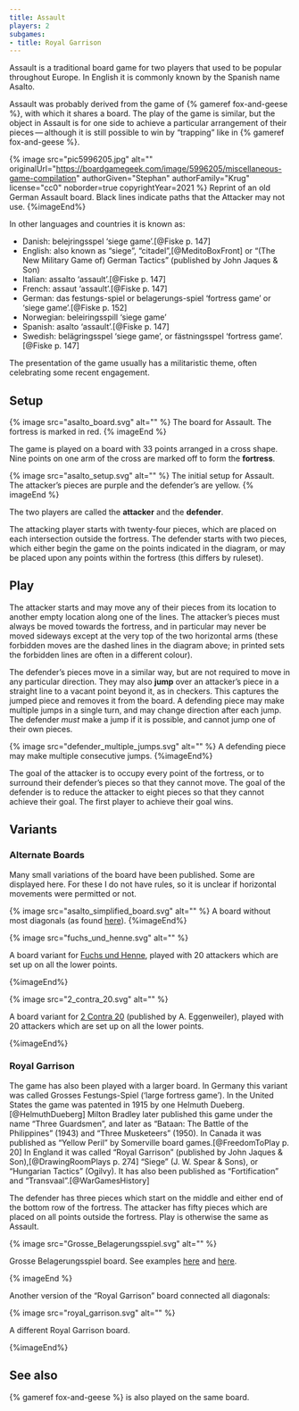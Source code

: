 ```yaml
---
title: Assault
players: 2
subgames:
- title: Royal Garrison
---
```


<p class="lead">Assault is a traditional board game for two players that used to be popular
throughout Europe. In English it is commonly known by the Spanish name <span lang="es">Asalto</span>.</p>

Assault was probably derived from the game of {% gameref fox-and-geese %}, with
which it shares a board. The play of the game is similar, but the object in
Assault is for one side to achieve a particular arrangement of their
pieces — although it is still possible to win by “trapping” like in {% gameref
fox-and-geese %}.

{% image src="pic5996205.jpg" alt="" originalUrl="https://boardgamegeek.com/image/5996205/miscellaneous-game-compilation"
    authorGiven="Stephan"
    authorFamily="Krug"
    license="cc0"
    noborder=true
    copyrightYear=2021 %}
Reprint of an old German Assault board. Black lines indicate paths that the Attacker may not use.
{%imageEnd%}

<!-- excerpt -->

In other languages and countries it is known as:

* Danish: <span lang="da">belejringsspel</span> ‘siege game’.[@Fiske p. 147]
* English: also known as “siege”, “citadel”,[@MeditoBoxFront] or “(The New
  Military Game of) German Tactics” (published by John Jaques & Son)
* Italian: <span lang="it">assalto</span> ‘assault’.[@Fiske p. 147]
* French: <span lang="fr">assaut</span> ‘assault’.[@Fiske p. 147]
* German: <span lang="de">das festungs-spiel</span> or <span
  lang="de">belagerungs-spiel</span> ‘fortress game’ or ‘siege game’.[@Fiske p.
  152]
* Norwegian: <span lang="no">beleiringsspill</span> ‘siege game’
* Spanish: <span lang="es">asalto</span> ‘assault’.[@Fiske p. 147]
* Swedish: <span lang="sv">belägringsspel</span> ‘siege game’, or <span
  lang="sv">fästningsspel</span> ‘fortress game’.[@Fiske p. 147]

The presentation of the game usually has a militaristic theme, often celebrating
some recent engagement.

## Setup 

{% image src="asalto_board.svg" alt="" %}
The board for Assault. The fortress is marked in red.
{% imageEnd %}

The game is played on a board with 33 points arranged in a cross shape. Nine
points on one arm of the cross are marked off to form the **fortress**.

{% image src="asalto_setup.svg" alt="" %}
The initial setup for Assault. The attacker’s pieces are purple and the defender’s are yellow.
{% imageEnd %}

The two players are called the **attacker** and the **defender**.

The attacking player starts with twenty-four pieces, which are placed on each
intersection outside the fortress. The defender starts with two pieces, which
either begin the game on the points indicated in the diagram, or may be placed
upon any points within the fortress (this differs by ruleset).

## Play

The attacker starts and may move any of their pieces from its location to
another empty location along one of the lines. The attacker’s pieces must always
be moved towards the fortress, and in particular may never be moved sideways
except at the very top of the two horizontal arms (these forbidden moves are the
dashed lines in the diagram above; in printed sets the forbidden lines are often
in a different colour).

The defender’s pieces move in a similar way, but are not required to move in any
particular direction. They may also **jump** over an attacker’s piece in a straight
line to a vacant point beyond it, as in checkers. This captures the jumped piece
and removes it from the board. A defending piece may make multiple jumps in a
single turn, and may change direction after each jump. The defender *must* make
a jump if it is possible, and cannot jump one of their own pieces.

{% image src="defender_multiple_jumps.svg" alt="" %}
A defending piece may make multiple consecutive jumps.
{%imageEnd%}

The goal of the attacker is to occupy every point of the fortress, or to
surround their defender’s pieces so that they cannot move. The goal of the
defender is to reduce the attacker to eight pieces so that they cannot achieve
their goal. The first player to achieve their goal wins.

## Variants

### Alternate Boards

Many small variations of the board have been published. Some are displayed here.
For these I do not have rules, so it is unclear if horizontal movements were
permitted or not.

<div class="multi wide">

{% image src="asalto_simplified_board.svg" alt="" %}
A board without most diagonals (as found [here](https://boardgamegeek.com/image/5069937/miscellaneous-game-compilation)).
{%imageEnd%}

{% image src="fuchs_und_henne.svg" alt="" %}

A board variant for [<span lang="de">Fuchs und
Henne</span>](https://web.archive.org/web/20120817104138/http://www.holznerspiele.de/anleitung.html),
played with 20 attackers which are set up on all the lower points. 

{%imageEnd%}

{% image src="2_contra_20.svg" alt="" %}

A board variant for [<span lang="de">2 Contra
20</span>](https://boardgamegeek.com/image/6417481/asalto) (published by A.
Eggenweiler), played with 20 attackers which are set up on all the lower points. 

{%imageEnd%}

</div>

### Royal Garrison

The game has also been played with a larger board. In Germany this variant was
called <span lang="de">Grosses Festungs-Spiel</span> (‘large fortress game’). In
the United States the game was patented in 1915 by one Helmuth
Dueberg.[@HelmuthDueberg] Milton Bradley later published this game under the
name “Three Guardsmen”, and later as “Bataan: The Battle of the Philippines”
(1943) and “Three Musketeers” (1950). In Canada it was published as “Yellow
Peril” by Somerville board games.[@FreedomToPlay p. 20] In England it was called
“Royal Garrison” (published by John Jaques & Son),[@DrawingRoomPlays p. 274]
“Siege” (J. W. Spear & Sons), or “Hungarian Tactics” (Ogilvy). It has also been
published as “Fortification” and “Transvaal”.[@WarGamesHistory]

The defender has three pieces which start on the middle and either end of the
bottom row of the fortress. The attacker has fifty pieces which are placed on
all points outside the fortress. Play is otherwise the same as Assault.

{% image src="Grosse_Belagerungsspiel.svg" alt="" %}

<span lang="de">Grosse Belagerungsspiel</span> board. See examples
[here](https://boardgamegeek.com/image/4378970/asalto) and
[here](https://boardgamegeek.com/image/6800504/asalto).

{% imageEnd %}

Another version of the “Royal Garrison” board connected all diagonals:

{% image src="royal_garrison.svg" alt="" %}

A different Royal Garrison board.

{%imageEnd%}

## See also

{% gameref fox-and-geese %} is also played on the same board.
